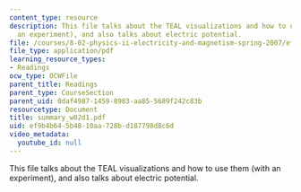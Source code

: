 ```yaml
---
content_type: resource
description: This file talks about the TEAL visualizations and how to use them (with
  an experiment), and also talks about electric potential.
file: /courses/8-02-physics-ii-electricity-and-magnetism-spring-2007/ef9b4b645b4810aa728bd187798d8c6d_summary_w02d1.pdf
file_type: application/pdf
learning_resource_types:
- Readings
ocw_type: OCWFile
parent_title: Readings
parent_type: CourseSection
parent_uid: 0daf4987-1459-8983-aa85-5689f242c83b
resourcetype: Document
title: summary_w02d1.pdf
uid: ef9b4b64-5b48-10aa-728b-d187798d8c6d
video_metadata:
  youtube_id: null
---
```

This file talks about the TEAL visualizations and how to use them (with an experiment), and also talks about electric potential.

